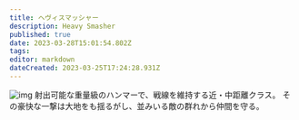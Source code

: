 ```yaml
---
title: ヘヴィスマッシャー
description: Heavy Smasher
published: true
date: 2023-03-28T15:01:54.802Z
tags: 
editor: markdown
dateCreated: 2023-03-25T17:24:28.931Z
---
```


![img](https://pbs.twimg.com/media/FsTaRipaQAE79T0?format=jpg&name=small)
射出可能な重量級のハンマーで、戦線を維持する近・中距離クラス。
その豪快な一撃は大地をも揺るがし、並みいる敵の群れから仲間を守る。